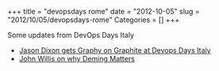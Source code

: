 +++
title = "devopsdays rome"
date = "2012-10-05"
slug = "2012/10/05/devopsdays-rome"
Categories = []
+++

Some updates from DevOps Days Italy

* [Jason Dixon gets Graphy on Graphite at Devops Days Italy](http://traffic.libsyn.com/foodfight/dod1.mp3)
* [John Willis on why Deming Matters](http://traffic.libsyn.com/foodfight/dod1.mp3)
